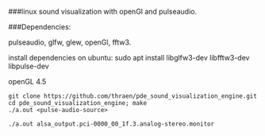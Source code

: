 ###linux sound visualization with openGl and pulseaudio.

###Dependencies:

pulseaudio, glfw, glew, openGl, fftw3.

install dependencies on ubuntu: 
sudo apt install libglfw3-dev libfftw3-dev libpulse-dev

openGL 4.5

```
git clone https://github.com/thraen/pde_sound_visualization_engine.git
cd pde_sound_visualization_engine; make
./a.out <pulse-audio-source>
```

`./a.out alsa_output.pci-0000_00_1f.3.analog-stereo.monitor`
